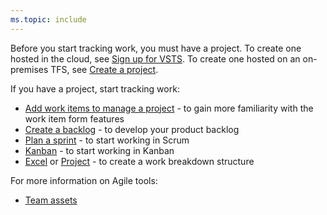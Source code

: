 ```yaml
---
ms.topic: include
---
```



Before you start tracking work, you must have a project. To create one hosted in the cloud, see [Sign up for VSTS](/../user-guide/sign-up-invite-teammates.md). To create one hosted on an on-premises TFS, see [Create a project](/vsts/organizations/projects/create-project).   

If you have a project, start tracking work:  

-   [Add work items to manage a project](/vsts/boards/backlogs/add-work-items) - to gain more familiarity with the work item form features  
-   [Create a backlog](/vsts/boards/backlogs/create-your-backlog) - to develop your product backlog   
-   [Plan a sprint](/vsts/boards/sprints/assign-work-sprint) - to start working in Scrum    
-   [Kanban](/vsts/boards/boards/kanban-basics)  - to start working in Kanban  
-   [Excel](/vsts/boards/backlogs/office/bulk-add-modify-work-items-excel) or [Project](/vsts/boards/backlogs/office/create-your-backlog-tasks-using-project) - to create a work breakdown structure   

For more information on Agile tools:

- [Team assets](/vsts/settings/about-teams-and-settings)  
